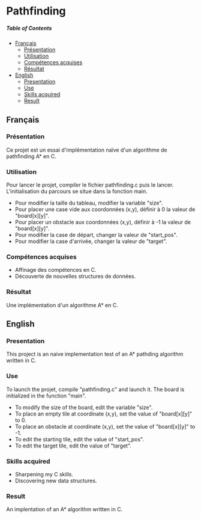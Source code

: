 # Pathfinding

##### Table of Contents
* [Français](#fr)
  * [Présentation](#fr_pr)
  * [Utilisation](#fr_ut)
  * [Compétences acquises](#fr_cp)
  * [Résultat](#fr_rs)
* [English](#en)
  * [Presentation](#en_pr)
  * [Use](#en_u)
  * [Skills acquired](#en_sk)
  * [Result](#en_rs)

<a name="fr"/>

## Français


<a name="fr_pr"/>

### Présentation

Ce projet est un essai d'implémentation naïve d'un algorithme de pathfinding A* en C. 


<a name="fr_ut"/>

### Utilisation

Pour lancer le projet, compiler le fichier pathfinding.c puis le lancer. 
L'initialisation du parcours se situe dans la fonction main.

* Pour modifier la taille du tableau, modifier la variable "size".
* Pour placer une case vide aux coordonnées (x,y), définir à 0 la valeur de "board[x][y]".
* Pour placer un obstacle aux coordonnées (x,y), définir à -1 la valeur de "board[x][y]".
* Pour modifier la case de départ, changer la valeur de "start_pos".
* Pour modifier la case d'arrivée, changer la valeur de "target".


<a name="fr_cp"/>

### Compétences acquises

* Affinage des compétences en C.
* Découverte de nouvelles structures de données.


<a name="fr_rs"/>

### Résultat

Une implémentation d'un algorithme A* en C.


<a name="en"/>

## English

<a name="en_pr"/>

### Presentation

This project is an naive implementation test of an A* pathding algorithm written in C.


<a name="en_u"/>

### Use

To launch the projet, compile "pathfinding.c" and launch it.
The board is initialized in the function "main".

* To modify the size of the board, edit the variable "size".
* To place an empty tile at coordinate (x,y), set the value of "board[x][y]" to 0.
* To place an obstacle at coordinate (x,y), set the value of "board[x][y]" to -1.
* To edit the starting tile, edit the value of "start_pos".
* To edit the target tile, edit the value of "target".


<a name="en_sk"/>

### Skills acquired

* Sharpening my C skills.
* Discovering new data structures.


<a name="en_rs"/>

### Result

An implentation of an A* algorithm written in C.
